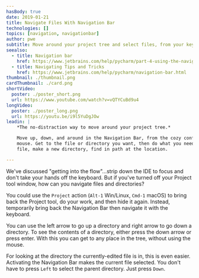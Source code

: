 ```yaml
---
hasBody: true
date: 2019-01-21
title: Navigate Files With Navigation Bar
technologies: []
topics: [navigation, navigationbar]
author: pwe
subtitle: Move around your project tree and select files, from your keyboard, with the Navigation Bar.
seealso:
  - title: Navigation bar
    href: https://www.jetbrains.com/help/pycharm/part-4-using-the-navigation-bar.html
  - title: Navigating Tips and Tricks
    href: https://www.jetbrains.com/help/pycharm/navigation-bar.html
thumbnail: ./thumbnail.png
cardThumbnail: ./card.png
shortVideo:
  poster: ./poster_short.png
  url: https://www.youtube.com/watch?v=vQTYCuBd9u4
longVideo:
  poster: ./poster_long.png
  url: https://youtu.be/i9l5YuDgJOw
leadin: |
    *The no-distraction way to move around your project tree.*

    Move up, down, and around in the Navigation Bar, from the cozy confines of the 
    mouse. Get to the file or directory you want, then do what you need...open a 
    file, make a new directory, find in path at the location.

---
```


We've discussed "getting into the flow"...strip down the IDE to focus and don't 
take your hands off the keyboard. But if you've turned off your Project tool 
window, how can you navigate files and directories?

You could use the `Project` action (`Alt-1` Win/Linux, `Cmd-1` macOS) to bring 
back the Project tool, do your work, and then hide it again. Instead, 
temporarily bring back the Navigation Bar then navigate it with the keyboard.

You can use the left arrow to go up a directory and right arrow to go down 
a directory. To see the contents of a directory, either press the down arrow 
or press enter. With this you can get to any place in the tree, without 
using the mouse.

For looking at the directory the currently-edited file is in, this is even 
easier. Activating the Navigation Bar makes the current file selected. You 
don't have to press `Left` to select the parent directory. Just press 
`Down`.
